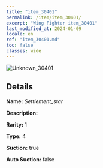 ```yaml
---
title: "item_30401"
permalink: /item/item_30401/
excerpt: "Wing Fighter item_30401"
last_modified_at: 2024-01-09
locale: en
ref: "item_30401.md"
toc: false
classes: wide
---
```



 ![Unknown_30401](/images/item/Settlement_star_p.png)



## Details

 **Name:** *Settlement_star* 

 **Description:** 

 **Rarity:** 1 

 **Type:** 4 

 **Suction:** true 

 **Auto Suction:** false 



